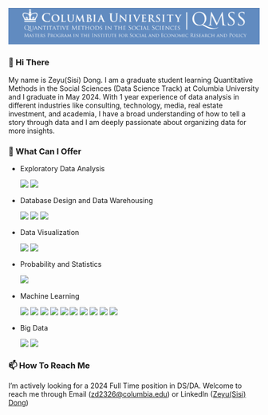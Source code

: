 [![Header](header.png "Header")](https://some-url.dev/)

### 👋 Hi There

My name is Zeyu(Sisi) Dong. I am a graduate student learning Quantitative Methods in the Social Sciences (Data Science Track) at Columbia University and I graduate in May 2024. With 1 year experience of data analysis in different industries like consulting, technology, media, real estate investment, and academia, I have a broad understanding of how to tell a story through data and I am deeply passionate about organizing data for more insights.

### 🌱 What Can I Offer
  
* Exploratory Data Analysis
  
  ![](https://img.shields.io/badge/Python-informational?style=flat&logo=<LOGO_NAME>&logoColor=white&color=2C2C72)
  ![](https://img.shields.io/badge/R-informational?style=flat&logo=<LOGO_NAME>&logoColor=white&color=2C2C72)

* Database Design and Data Warehousing
  
  ![](https://img.shields.io/badge/SQL-informational?style=flat&logo=<LOGO_NAME>&logoColor=white&color=89cff0)
  ![](https://img.shields.io/badge/NoSQL-informational?style=flat&logo=<LOGO_NAME>&logoColor=white&color=89cff0)
  ![](https://img.shields.io/badge/MongoDB-informational?style=flat&logo=<LOGO_NAME>&logoColor=white&color=89cff0)
  
* Data Visualization
  
  ![](https://img.shields.io/badge/Tableau-informational?style=flat&logo=<LOGO_NAME>&logoColor=white&color=2C2C72)
  ![](https://img.shields.io/badge/Power_BI-informational?style=flat&logo=<LOGO_NAME>&logoColor=white&color=2C2C72)

* Probability and Statistics
  
  ![](https://img.shields.io/badge/Distribution-informational?style=flat&logo=<LOGO_NAME>&logoColor=white&color=2C2C72)
  
* Machine Learning

  ![](https://img.shields.io/badge/Linear_Regression-informational?style=flat&logo=<LOGO_NAME>&logoColor=white&color=89cff0)
  ![](https://img.shields.io/badge/Logistic_Regression-informational?style=flat&logo=<LOGO_NAME>&logoColor=white&color=89cff0)
  ![](https://img.shields.io/badge/Ridge_Regression-informational?style=flat&logo=<LOGO_NAME>&logoColor=white&color=89cff0)
  ![](https://img.shields.io/badge/Lasso_Regression-informational?style=flat&logo=<LOGO_NAME>&logoColor=white&color=89cff0)
  ![](https://img.shields.io/badge/Decision_Tree-informational?style=flat&logo=<LOGO_NAME>&logoColor=white&color=89cff0)
  ![](https://img.shields.io/badge/Support_Vector_Machine-informational?style=flat&logo=<LOGO_NAME>&logoColor=white&color=89cff0)
  ![](https://img.shields.io/badge/Ensembles-informational?style=flat&logo=<LOGO_NAME>&logoColor=white&color=89cff0)
  ![](https://img.shields.io/badge/kNN-informational?style=flat&logo=<LOGO_NAME>&logoColor=white&color=89cff0)
  ![](https://img.shields.io/badge/RNN-informational?style=flat&logo=<LOGO_NAME>&logoColor=white&color=89cff0)
  ![](https://img.shields.io/badge/Convolution_Neural_Networks-informational?style=flat&logo=<LOGO_NAME>&logoColor=white&color=89cff0)
  
* Big Data
  
  ![](https://img.shields.io/badge/AWS-informational?style=flat&logo=<LOGO_NAME>&logoColor=white&color=89cff0)
  ![](https://img.shields.io/badge/Spark-informational?style=flat&logo=<LOGO_NAME>&logoColor=white&color=89cff0)

### 📫 How To Reach Me

I’m actively looking for a 2024 Full Time position in DS/DA. Welcome to reach me through Email (zd2326@columbia.edu) or LinkedIn ([Zeyu(Sisi) Dong](https://www.linkedin.com/in/zeyu-sisi-dong-b7ab5b26b))

